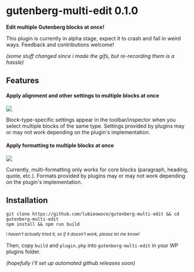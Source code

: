 # gutenberg-multi-edit 0.1.0

**Edit multiple Gutenberg blocks at once!**

This plugin is currently in alpha stage, expect it to crash and fail in weird ways. Feedback and contributions welcome!

*(some stuff changed since i made the gifs, but re-recording them is a hassle)*

## Features

#### Apply alignment and other settings to multiple blocks at once

<img src="https://user-images.githubusercontent.com/13698226/79565095-4052f780-80b0-11ea-85dc-cbc9188a3a68.gif">

Block-type-specific settings appear in the toolbar/inspector when you select multiple blocks of the same type. Settings provided by plugins may or may not work depending on the plugin's implementation.


#### Apply formatting to multiple blocks at once

<img src="https://user-images.githubusercontent.com/13698226/79638837-fc332600-8187-11ea-8aa2-ec9c6f95c1f1.gif">

Currently, multi-formatting only works for core blocks (paragraph, heading, quote, etc.). Formats provided by plugins may or may not work depending on the plugin's implementation.

## Installation

```shell
git clone https://github.com/lubieowoce/gutenberg-multi-edit && cd gutenberg-multi-edit
npm install && npm run build
```
*<sup>i haven't actually tried it, so if it doesn't work, please let me know!</sup>*

Then, copy `build` and `plugin.php` into `gutenberg-multi-edit` in your WP plugins folder. 

*(hopefully i'll set up automated github releases soon)*
